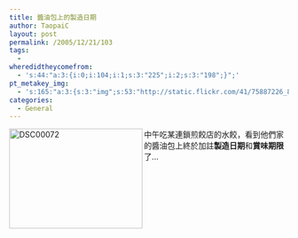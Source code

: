 ```yaml
---
title: 醬油包上的製造日期
author: TaopaiC
layout: post
permalink: /2005/12/21/103
tags:
  - 
wheredidtheycomefrom:
  - 's:44:"a:3:{i:0;i:104;i:1;s:3:"225";i:2;s:3:"198";}";'
pt_metakey_img:
  - 's:165:"a:3:{s:3:"img";s:53:"http://static.flickr.com/41/75887226_8b14d6c9a3_m.jpg";s:3:"alt";s:8:"DSC00072";s:3:"url";s:45:"http://www.flickr.com/photos/taopaic/75887226";}";'
categories:
  - General
---
```

[<img src="http://static.flickr.com/41/75887226_8b14d6c9a3_m.jpg" width="240" height="180" alt="DSC00072" border="0" align="left" />][1] 中午吃某連鎖煎餃店的水餃，看到他們家的醬油包上終於加註**製造日期**和**賞味期限**了&#8230;

 [1]: http://www.flickr.com/photos/taopaic/75887226